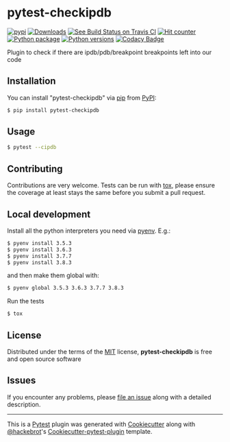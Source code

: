 # pytest-checkipdb

[![pypi](https://img.shields.io/pypi/v/pytest-checkipdb.svg)](https://pypi.python.org/pypi/pytest-checkipdb/)
[![Downloads](https://pepy.tech/badge/pytest-checkipdb)](https://pepy.tech/project/pytest-checkipdb)
[![See Build Status on Travis CI](https://travis-ci.org/avallbona/pytest-checkipdb.svg?branch=master)](https://travis-ci.org/avallbona/pytest-checkipdb)
[![Hit counter](http://hits.dwyl.com/avallbona/pytest-checkipdb.svg)](http://hits.dwyl.com/avallbona/pytest-checkipdb)
[![Python package](https://github.com/avallbona/pytest-checkipdb/workflows/Python%20package/badge.svg?branch=master)](https://github.com/avallbona/pytest-checkipdb/actions)
[![Python versions](https://img.shields.io/pypi/pyversions/pytest-checkipdb.svg)](https://pypi.org/project/pytest-checkipdb)
[![Codacy Badge](https://app.codacy.com/project/badge/Grade/596f719612f54bd0b4e7aa3a9448f8ca)](https://www.codacy.com/manual/avallbona/pytest-checkipdb?utm_source=github.com&amp;utm_medium=referral&amp;utm_content=avallbona/pytest-checkipdb&amp;utm_campaign=Badge_Grade)

Plugin to check if there are ipdb/pdb/breakpoint breakpoints left into our code

## Installation

You can install "pytest-checkipdb" via [pip](https://pypi.python.org/pypi/pip/) from [PyPI](https://pypi.python.org/pypi):

```bash
$ pip install pytest-checkipdb
```
## Usage

```bash
$ pytest --cipdb
```

## Contributing

Contributions are very welcome. Tests can be run with [tox](https://tox.readthedocs.io/en/latest/), please ensure
the coverage at least stays the same before you submit a pull request.

## Local development

Install all the python interpreters you need via [pyenv](https://github.com/pyenv/pyenv). E.g.:

```bash
$ pyenv install 3.5.3 
$ pyenv install 3.6.3 
$ pyenv install 3.7.7 
$ pyenv install 3.8.3
```

and then make them global with:

```bash
$ pyenv global 3.5.3 3.6.3 3.7.7 3.8.3
```

Run the tests

```bash
$ tox
```


## License

Distributed under the terms of the [MIT](http://opensource.org/licenses/MIT) license, **pytest-checkipdb** is free and open source software


## Issues

If you encounter any problems, please [file an issue](https://github.com/avallbona/pytest-checkipdb/issues) along with a detailed description.

------

This is a [Pytest](https://github.com/pytest-dev/pytest) plugin was generated with [Cookiecutter](https://github.com/audreyr/cookiecutter) along with [@hackebrot](https://github.com/hackebrot)'s [Cookiecutter-pytest-plugin](https://github.com/pytest-dev/cookiecutter-pytest-plugin) template.
